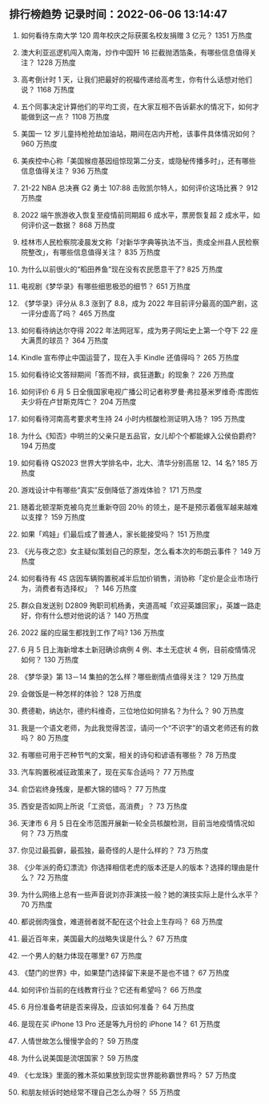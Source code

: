 
## 排行榜趋势 记录时间：2022-06-06 13:14:47
  
  1. 如何看待东南大学 120 周年校庆之际获匿名校友捐赠 3 亿元？ 1351 万热度
    
  2. 澳大利亚巡逻机闯入南海，炒作中国歼 16 拦截抛洒箔条，有哪些信息值得关注？ 1228 万热度
    
  3. 高考倒计时 1 天，让我们把最好的祝福传递给高考生，你有什么话想对他们说？ 1168 万热度
    
  4. 五个同事决定计算他们的平均工资，在大家互相不告诉薪水的情况下，如何才能做到这一点？ 1108 万热度
    
  5. 美国一 12 岁儿童持枪抢劫加油站，期间在店内开枪，该事件具体情况如何？ 960 万热度
    
  6. 美疾控中心称「美国猴痘基因组惊现第二分支，或隐秘传播多时」，还有哪些信息值得关注？ 936 万热度
    
  7. 21-22 NBA 总决赛 G2 勇士 107:88 击败凯尔特人，如何评价这场比赛？ 912 万热度
    
  8. 2022 端午旅游收入恢复至疫情前同期超 6 成水平，票房恢复超 2 成水平，如何评价这一数据？ 868 万热度
    
  9. 桂林市人民检察院凌晨发文称「对新华字典等执法不当，责成全州县人民检察院整改」，有哪些信息值得关注？ 835 万热度
    
  10. 为什么以前很火的“稻田养鱼”现在没有农民愿意干了? 825 万热度
    
  11. 电视剧《梦华录》有哪些细思极恐的细节？ 651 万热度
    
  12. 《梦华录》评分从 8.3 涨到了 8.8，成为 2022 年目前评分最高的国产剧，这一评分虚高了吗？ 465 万热度
    
  13. 如何看待纳达尔夺得 2022 年法网冠军，成为男子网坛史上第一个夺下 22 座大满贯的球员？ 364 万热度
    
  14. Kindle 宣布停止中国运营了，现在入手 Kindle 还值得吗？ 265 万热度
    
  15. 如何看待论文答辩期间「答而不辩，疯狂道歉」的现象？ 226 万热度
    
  16. 如何评价 6 月 5 日全俄国家电视广播公司记者称罗曼·弗拉基米罗维奇·库图佐夫少将在卢甘斯克阵亡？ 204 万热度
    
  17. 如何看待河南高考要求考生持 24 小时内核酸检测证明入场？ 195 万热度
    
  18. 为什么《知否》中明兰的父亲只是五品官，女儿却个个都能嫁入公侯伯爵府? 194 万热度
    
  19. 如何看待 QS2023 世界大学排名中，北大、清华分别高居 12、14 名? 185 万热度
    
  20. 游戏设计中有哪些“真实”反倒降低了游戏体验？ 171 万热度
    
  21. 随着北顿涅斯克被乌克兰重新夺回 20％ 的领土，是不是预示着俄军越来越难以支撑？ 159 万热度
    
  22. 如果「鸡娃」们最后成了普通人，家长能接受吗？ 151 万热度
    
  23. 《光与夜之恋》女主疑似策划自己的原型，怎么看本次的布朗云事件？ 149 万热度
    
  24. 如何看待有 4S 店因车辆购置税减半后加价销售，消协称「定价是企业市场行为，消费者有选择权」 ？ 146 万热度
    
  25. 群众自发送别 D2809 殉职司机杨勇，夹道高喊「欢迎英雄回家」，英雄一路走好，你有什么想对他说的话？ 140 万热度
    
  26. 2022 届的应届生都找到工作了吗? 136 万热度
    
  27. 6 月 5 日上海新增本土新冠确诊病例 4 例、本土无症状 4 例，目前疫情情况如何？ 130 万热度
    
  28. 《梦华录》第 13－14 集拍的怎么样？哪些剧情点值得关注？ 129 万热度
    
  29. 会做饭是一种怎样的体验？ 128 万热度
    
  30. 费德勒，纳达尔，德约科维奇，三位地位如何排名？为什么？ 90 万热度
    
  31. 我是一个语文老师，为此我觉得苦涩，请问一个“不识字”的语文老师还有的救吗？ 80 万热度
    
  32. 有哪些可用于芒种节气的文案，相关的诗句和谚语有哪些？ 78 万热度
    
  33. 汽车购置税减征政策来了，现在买车合适吗？ 77 万热度
    
  34. 俞岱岩终身残废，是都大锦的错吗？ 77 万热度
    
  35. 西安是否如网上所说「工资低，高消费」？ 73 万热度
    
  36. 天津市 6 月 5 日在全市范围开展新一轮全员核酸检测，目前当地疫情情况如何？ 73 万热度
    
  37. 你见过最孤僻，最孤独，最奇怪的人是什么样的？ 73 万热度
    
  38. 《少年派的奇幻漂流》你选择相信老虎的版本还是人的版本？选择的理由是什么？ 72 万热度
    
  39. 为什么网络上总有一些声音说刘亦菲演技一般？她的演技实际上是什么水平？ 70 万热度
    
  40. 都说弱肉强食，难道弱者就不配在这个社会上生存吗？ 68 万热度
    
  41. 最近百年来，美国最大的战略失误是什么？ 67 万热度
    
  42. 一个男人的魅力体现在哪里? 67 万热度
    
  43. 《楚门的世界》中，如果楚门选择留下来是不是也不错？ 67 万热度
    
  44. 如何评价当前的在线教育行业？它还有希望吗？ 66 万热度
    
  45. 6 月份准备考研是否来得及，应该如何准备？ 64 万热度
    
  46. 是现在买 iPhone 13 Pro 还是等九月份的 iPhone 14？ 61 万热度
    
  47. 人情世故怎么慢慢学会的？ 59 万热度
    
  48. 为什么说美国是流氓国家？ 59 万热度
    
  49. 《七龙珠》里面的雅木茶如果放到现实世界能称霸世界吗？ 57 万热度
    
  50. 和朋友倾诉时她经常不理自己怎么办呀？ 55 万热度
    